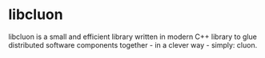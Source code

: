 # libcluon
libcluon is a small and efficient library written in modern C++ library to glue distributed software components together - in a clever way - simply: cluon.
